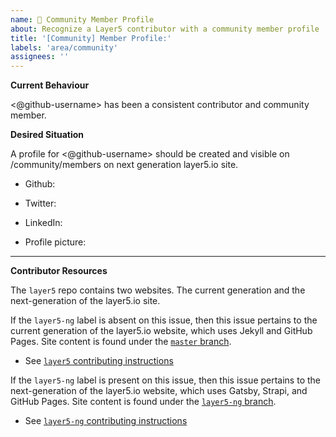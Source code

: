 ```yaml
---
name: 👤 Community Member Profile
about: Recognize a Layer5 contributor with a community member profile
title: '[Community] Member Profile:'
labels: 'area/community'
assignees: ''
---
```


**Current Behaviour**

<@github-username> has been a consistent contributor and community member.

**Desired Situation**

A profile for <@github-username> should be created and visible on /community/members on next generation layer5.io site.

- Github:

- Twitter:

- LinkedIn:

- Profile picture:

---

**Contributor Resources**

The `layer5` repo contains two websites. The current generation and the next-generation of the layer5.io site.

If the `layer5-ng` label is absent on this issue, then this issue pertains to the current generation of the layer5.io website, which uses Jekyll and GitHub Pages. Site content is found under the <a href="https://github.com/layer5io/layer5/tree/master">`master` branch</a>.

- See <a href="https://github.com/layer5io/layer5/blob/master/CONTRIBUTING.md">`layer5` contributing instructions</a>

If the `layer5-ng` label is present on this issue, then this issue pertains to the next-generation of the layer5.io website, which uses Gatsby, Strapi, and GitHub Pages. Site content is found under the <a  href="https://github.com/layer5io/layer5/tree/layer5-ng">`layer5-ng` branch</a>.

- See <a href="https://github.com/layer5io/layer5/blob/layer5-ng/CONTRIBUTING.md">`layer5-ng` contributing instructions</a>
